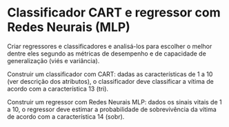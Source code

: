 # Classificador CART e regressor com Redes Neurais (MLP)

Criar regressores e classificadores e analisá-los para escolher o melhor dentre eles segundo as
métricas de desempenho e de capacidade de generalização (viés e variância).

Construir um classificador com CART: dadas as características de 1 a 10 
(ver descrição dos atributos), o classificador deve classificar a
vítima de acordo com a característica 13 (tri).

Construir um regressor com Redes Neurais MLP: dados os sinais vitais de
1 a 10, o regressor deve estimar a probabilidade de sobrevivência da vítima de acordo
com a característica 14 (sobr). 